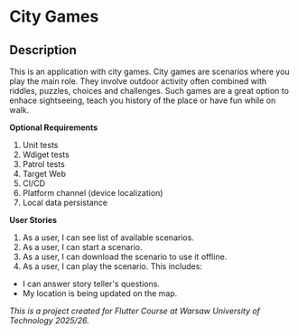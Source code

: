 # City Games

## Description

This is an application with city games. City games are scenarios where you play the main role. They involve outdoor activity often combined with riddles, puzzles, choices and challenges. Such games are a great option to enhace sightseeing, teach you history of the place or have fun while on walk.

**Optional Requirements**
1. Unit tests
2. Wdiget tests
3. Patrol tests
4. Target Web
5. CI/CD
6. Platform channel (device localization)
7. Local data persistance

**User Stories**
1. As a user, I can see list of available scenarios.
2. As a user, I can start a scenario.
3. As a user, I can download the scenario to use it offline.
4. As a user, I can play the scenario. This includes:
- I can answer story teller's questions.
- My location is being updated on the map.

*This is a project created for Flutter Course at Warsaw University of Technology 2025/26.*